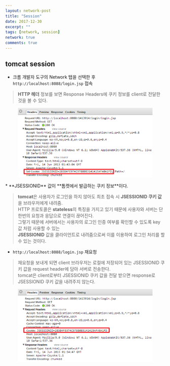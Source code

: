 ```yaml
---
layout: network-post
title: "Session"
date: 2017-12-30
excerpt: ""
tags: [network, session]
network: true
comments: true
---
```


## tomcat session

 * 크롬 개발자 도구의 Network 탭을 선택한 후 `http://localhost:8088/login.jsp` 접속  
 > **HTTP 헤더** 정보를 보면 Response Headers에 쿠키 정보를 client로 전달한 것을 볼 수 있다.  

<figure>
	<a href="https://github.com/ixtears23/img/blob/master/ResponseHeader.png?raw=true"><img src="https://github.com/ixtears23/img/blob/master/ResponseHeader.png?raw=true"></a>
</figure>
 * **JSESSIONID** 값이 **톰켓에서 발급하는 쿠키 정보**이다.

> **tomcat**은 사용자가 로그인을 하지 않아도 최초 접속 시 **JSESSIONID 쿠키 값**을 브라우저에게 내려줌.  
> HTTP 프로토콜은 **stateless**의 특징을 가지고 있기 때문에 사용자와 서버는 단 한번의 요청과 응답으로 연결이 끊어진다.  
> 그렇기 때문에 서버에서는 사용자의 로그인 인증 여부를 확인할 수 있도록 key 값 처럼 사용할 수 있는  
> **JSESSIONID** 값을 클라이언트로 내려줌으로써 이를 이용하여 로그인 처리를 할 수 있는 것이다.

 * `http://localhost:8088/login.jsp` 재요청  

 > 재요청을 보내게 되면 client 브라우저는 로컬에 저장되어 있는 JSESSIONID 쿠키 값을 request header에 담아 서버로 전송한다.  
 > tomcat은 client로부터 JSESSIONID 쿠키 값을 전달 받으면 response로 JSESSIONID 쿠키 값을 내려주지 않는다.  

 <figure>
 	<a href="https://github.com/ixtears23/img/blob/master/RequestHeader.png?raw=true"><img src="https://github.com/ixtears23/img/blob/master/RequestHeader.png?raw=true"></a>
 </figure>
